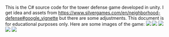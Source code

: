 This is the C# source code for the tower defense game developed in unity. I get idea and assets from https://www.silvergames.com/en/neighborhood-defense#google_vignette but there are some adjustments. This document is for educational purposes only. Here are some images of the game:
![](https://github.com/hieuhayquen/TowerDefene2D/blob/main/Picture1.png)
![](https://github.com/hieuhayquen/TowerDefene2D/blob/main/Picture2.png)
![](https://github.com/hieuhayquen/TowerDefene2D/blob/main/Picture3.png)
![](https://github.com/hieuhayquen/TowerDefene2D/blob/main/Picture4.png)
![](https://github.com/hieuhayquen/TowerDefene2D/blob/main/Picture5.png)

